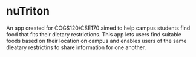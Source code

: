 # nuTriton 
An app created for COGS120/CSE170 aimed to help campus students find food that fits their dietary restrictions. This app lets users find suitable foods based on their location on campus and enables users of the same dieatary restrictins to share information for one another.
